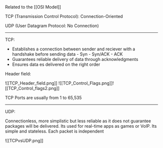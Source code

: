 Related to the [[OSI Model]]

TCP (Transmission Control Protocol): Connection-Oriented

UDP (User Datagram Protocol: No Connection)

---

TCP:

- Establishes a connection between sender and reciever with a handshake before sending data
		- Syn
		- Syn/ACK
		- ACK
- Guarantees reliable  delivery of data through acknowledgments
- Ensures data es delivered on the right order

Header field:

![[TCP_Header_field.png]]
![[TCP_Control_Flags.png]]![[TCP_Control_flags2.png]]

TCP Ports are usually from 1 to 65,535

---

UDP:

Connectionless, more simplistic but less reliable as it does not guarantee packages will be delivered. Its used for real-time apps as games or VoIP. Its simple and stateless. Each packet is independent

![[TCPvsUDP.png]]

